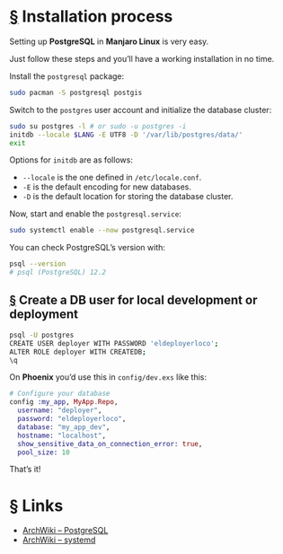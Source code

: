 # [§](https://lobotuerto.com/blog/how-to-install-postgresql-in-manjaro-linux/#installation-process) Installation process

Setting up **PostgreSQL** in **Manjaro Linux** is very easy.

Just follow these steps and you’ll have a working installation in no time.

Install the `postgresql` package:

```bash
sudo pacman -S postgresql postgis
```

Switch to the `postgres` user account and initialize the database cluster:

```bash
sudo su postgres -l # or sudo -u postgres -i
initdb --locale $LANG -E UTF8 -D '/var/lib/postgres/data/'
exit
```

Options for `initdb` are as follows:

- `--locale` is the one defined in `/etc/locale.conf`.
- `-E` is the default encoding for new databases.
- `-D` is the default location for storing the database cluster.

Now, start and enable the `postgresql.service`:

```bash
sudo systemctl enable --now postgresql.service
```

You can check PostgreSQL’s version with:

```bash
psql --version
# psql (PostgreSQL) 12.2
```

## [§](https://lobotuerto.com/blog/how-to-install-postgresql-in-manjaro-linux/#create-a-db-user-for-local-development-or-deployment) Create a DB user for local development or deployment

```bash
psql -U postgres
CREATE USER deployer WITH PASSWORD 'eldeployerloco';
ALTER ROLE deployer WITH CREATEDB;
\q
```

On **Phoenix** you’d use this in `config/dev.exs` like this:

```elixir
# Configure your database
config :my_app, MyApp.Repo,
  username: "deployer",
  password: "eldeployerloco",
  database: "my_app_dev",
  hostname: "localhost",
  show_sensitive_data_on_connection_error: true,
  pool_size: 10
```

That’s it!

# [§](https://lobotuerto.com/blog/how-to-install-postgresql-in-manjaro-linux/#links) Links

- [ArchWiki – PostgreSQL](https://wiki.archlinux.org/index.php/PostgreSQL)
- [ArchWiki – systemd](https://wiki.archlinux.org/index.php/Systemd)